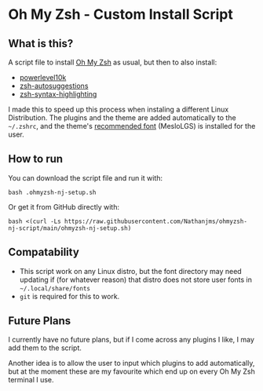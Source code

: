 # Oh My Zsh - Custom Install Script

## What is this?

A script file to install [Oh My Zsh](https://ohmyz.sh/) as usual, but then to also install:
- [powerlevel10k](https://github.com/romkatv/powerlevel10k)
- [zsh-autosuggestions](https://github.com/zsh-users/zsh-autosuggestions)
- [zsh-syntax-highlighting](https://github.com/zsh-users/zsh-syntax-highlighting)

I made this to speed up this process when instaling a different Linux Distribution. The plugins and the theme are added automatically to the `~/.zshrc`, and the theme's [recommended font](https://github.com/romkatv/powerlevel10k#meslo-nerd-font-patched-for-powerlevel10k) (MesloLGS) is installed for the user.

## How to run

You can download the script file and run it with:
```shell
bash .ohmyzsh-nj-setup.sh
```
Or get it from GitHub directly with:
```shell
bash <(curl -Ls https://raw.githubusercontent.com/Nathanjms/ohmyzsh-nj-script/main/ohmyzsh-nj-setup.sh)
```

## Compatability

- This script work on any Linux distro, but the font directory may need updating if (for whatever reason) that distro does not store user fonts in `~/.local/share/fonts`
- `git` is required for this to work. 

## Future Plans

I currently have no future plans, but if I come across any plugins I like, I may add them to the script. 

Another idea is to allow the user to input which plugins to add automatically, but at the moment these are my favourite which end up on every Oh My Zsh terminal I use.
